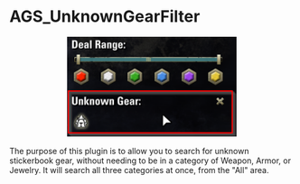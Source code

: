 # AGS_UnknownGearFilter

<center><img src="image.png" alt="Screenshot" width=300px/></center>

The purpose of this plugin is to allow you to search for unknown stickerbook gear, without needing to be in a category of Weapon, Armor, or Jewelry.  It will search all three categories at once, from the "All" area.